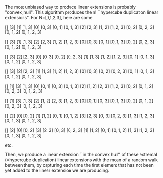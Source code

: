 The most unbiased way to produce linear extensions is probably "convex_hull".
This algorithm produces the n! ``hypercube duplication linear extensions". For N=[0,1,2,3], here are some: 

[]
[3]
[1]
[1, 3]
[0]
[0, 3]
[0, 1]
[0, 1, 3]
[2]
[2, 3]
[1, 2]
[1, 2, 3]
[0, 2]
[0, 2, 3]
[0, 1, 2]
[0, 1, 2, 3]

[]
[3]
[1]
[1, 3]
[2]
[2, 3]
[1, 2]
[1, 2, 3]
[0]
[0, 3]
[0, 1]
[0, 1, 3]
[0, 2]
[0, 2, 3]
[0, 1, 2]
[0, 1, 2, 3]

[]
[3]
[2]
[2, 3]
[0]
[0, 3]
[0, 2]
[0, 2, 3]
[1]
[1, 3]
[1, 2]
[1, 2, 3]
[0, 1]
[0, 1, 3]
[0, 1, 2]
[0, 1, 2, 3]

[]
[3]
[2]
[2, 3]
[1]
[1, 3]
[1, 2]
[1, 2, 3]
[0]
[0, 3]
[0, 2]
[0, 2, 3]
[0, 1]
[0, 1, 3]
[0, 1, 2]
[0, 1, 2, 3]

[]
[1]
[3]
[1, 3]
[0]
[0, 1]
[0, 3]
[0, 1, 3]
[2]
[1, 2]
[2, 3]
[1, 2, 3]
[0, 2]
[0, 1, 2]
[0, 2, 3]
[0, 1, 2, 3]

[]
[1]
[3]
[1, 3]
[2]
[1, 2]
[2, 3]
[1, 2, 3]
[0]
[0, 1]
[0, 3]
[0, 1, 3]
[0, 2]
[0, 1, 2]
[0, 2, 3]
[0, 1, 2, 3]

[]
[2]
[0]
[0, 2]
[1]
[1, 2]
[0, 1]
[0, 1, 2]
[3]
[2, 3]
[0, 3]
[0, 2, 3]
[1, 3]
[1, 2, 3]
[0, 1, 3]
[0, 1, 2, 3]

[]
[2]
[0]
[0, 2]
[3]
[2, 3]
[0, 3]
[0, 2, 3]
[1]
[1, 2]
[0, 1]
[0, 1, 2]
[1, 3]
[1, 2, 3]
[0, 1, 3]
[0, 1, 2, 3]

etc. 

Then, we produce a linear extension ``in the convex hull'' of these extremal (=hypercube duplication) linear extensions with the mean of a random walk between them, by capturing each time the first element that has not been yet added to the linear extension we are producing.
